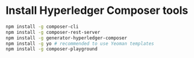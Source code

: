 # Install Hyperledger Composer tools

```bash
npm install -g composer-cli
npm install -g composer-rest-server
npm install -g generator-hyperledger-composer
npm install -g yo # recommended to use Yeoman templates
npm install -g composer-playground
```
